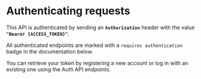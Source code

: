 # Authenticating requests

This API is authenticated by sending an **`Authorization`** header with the value **`"Bearer {ACCESS_TOKEN}"`**.

All authenticated endpoints are marked with a `requires authentication` badge in the documentation below.

You can retrieve your token by registering a new account or log in with an existing one using the Auth API endpoints.
